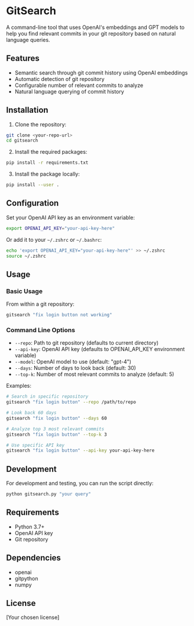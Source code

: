 # GitSearch

A command-line tool that uses OpenAI's embeddings and GPT models to help you find relevant commits in your git repository based on natural language queries.

## Features

- Semantic search through git commit history using OpenAI embeddings
- Automatic detection of git repository
- Configurable number of relevant commits to analyze
- Natural language querying of commit history

## Installation

1. Clone the repository:
```bash
git clone <your-repo-url>
cd gitsearch
```

2. Install the required packages:
```bash
pip install -r requirements.txt
```

3. Install the package locally:
```bash
pip install --user .
```

## Configuration

Set your OpenAI API key as an environment variable:
```bash
export OPENAI_API_KEY="your-api-key-here"
```

Or add it to your `~/.zshrc` or `~/.bashrc`:
```bash
echo 'export OPENAI_API_KEY="your-api-key-here"' >> ~/.zshrc
source ~/.zshrc
```

## Usage

### Basic Usage

From within a git repository:
```bash
gitsearch "fix login button not working"
```

### Command Line Options

- `--repo`: Path to git repository (defaults to current directory)
- `--api-key`: OpenAI API key (defaults to OPENAI_API_KEY environment variable)
- `--model`: OpenAI model to use (default: "gpt-4")
- `--days`: Number of days to look back (default: 30)
- `--top-k`: Number of most relevant commits to analyze (default: 5)

Examples:
```bash
# Search in specific repository
gitsearch "fix login button" --repo /path/to/repo

# Look back 60 days
gitsearch "fix login button" --days 60

# Analyze top 3 most relevant commits
gitsearch "fix login button" --top-k 3

# Use specific API key
gitsearch "fix login button" --api-key your-api-key-here
```

## Development

For development and testing, you can run the script directly:
```bash
python gitsearch.py "your query"
```

## Requirements

- Python 3.7+
- OpenAI API key
- Git repository

## Dependencies

- openai
- gitpython
- numpy

## License

[Your chosen license]
